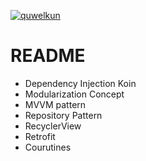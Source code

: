 [![quwelkun](https://circleci.com/gh/quwelkun/quwel.svg?style=svg)](https://circleci.com/gh/quwelkun/quwel)

# README
- Dependency Injection Koin
- Modularization Concept
- MVVM pattern
- Repository Pattern
- RecyclerView
- Retrofit
- Courutines
